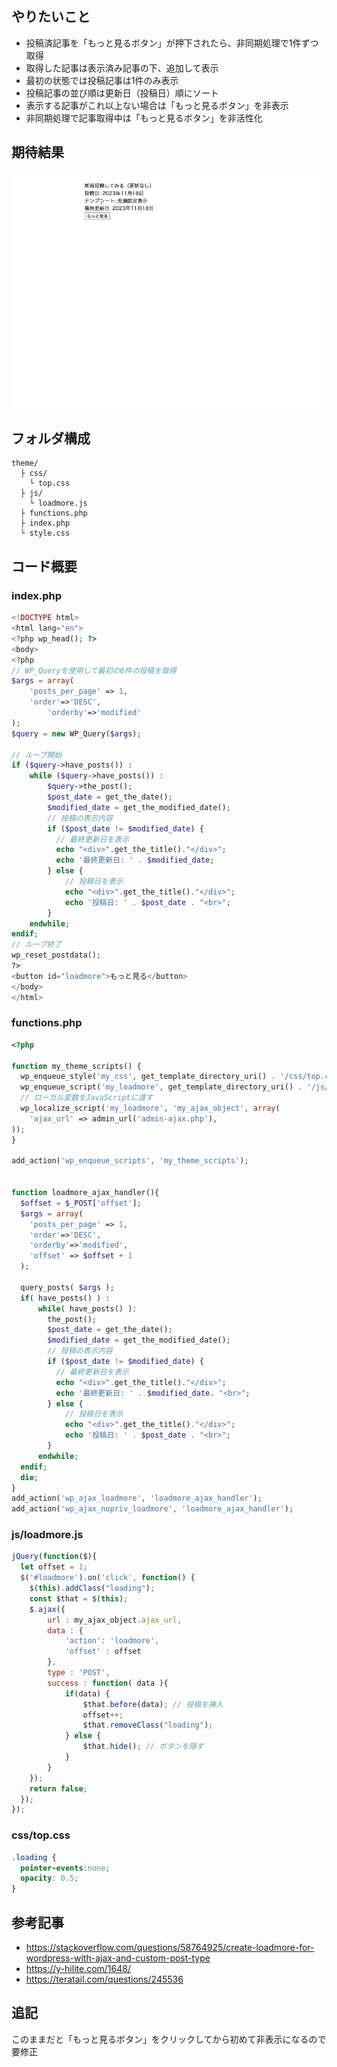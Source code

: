 ## やりたいこと
- 投稿済記事を「もっと見るボタン」が押下されたら、非同期処理で1件ずつ取得
- 取得した記事は表示済み記事の下、追加して表示
- 最初の状態では投稿記事は1件のみ表示
- 投稿記事の並び順は更新日（投稿日）順にソート
- 表示する記事がこれ以上ない場合は「もっと見るボタン」を非表示
- 非同期処理で記事取得中は「もっと見るボタン」を非活性化

## 期待結果
![logo](../Images//WordPress/wordpressLoadmore.gif)

## フォルダ構成
```
theme/
  ├ css/
    └ top.css
  ├ js/
    └ loadmore.js
  ├ functions.php
  ├ index.php
  └ style.css
```

## コード概要

### index.php
```php
<!DOCTYPE html>
<html lang="en">
<?php wp_head(); ?>
<body>
<?php
// WP_Queryを使用して最初の6件の投稿を取得
$args = array(
    'posts_per_page' => 1,
    'order'=>'DESC',
 		'orderby'=>'modified'
);
$query = new WP_Query($args);

// ループ開始
if ($query->have_posts()) :
    while ($query->have_posts()) :
        $query->the_post();
        $post_date = get_the_date();
        $modified_date = get_the_modified_date();
        // 投稿の表示内容
        if ($post_date != $modified_date) {
          // 最終更新日を表示
          echo "<div>".get_the_title()."</div>";
          echo '最終更新日: ' . $modified_date;
        } else {
            // 投稿日を表示
            echo "<div>".get_the_title()."</div>";
            echo '投稿日: ' . $post_date . "<br>";
        }
    endwhile;
endif;
// ループ終了
wp_reset_postdata();
?>
<button id="loadmore">もっと見る</button>
</body>
</html>
```

### functions.php
```php
<?php

function my_theme_scripts() {
  wp_enqueue_style('my_css', get_template_directory_uri() . '/css/top.css');
  wp_enqueue_script('my_loadmore', get_template_directory_uri() . '/js/loadmore.js', array('jquery'));
  // ローカル変数をJavaScriptに渡す
  wp_localize_script('my_loadmore', 'my_ajax_object', array(
    'ajax_url' => admin_url('admin-ajax.php'),
));
}

add_action('wp_enqueue_scripts', 'my_theme_scripts');


function loadmore_ajax_handler(){
  $offset = $_POST['offset'];
  $args = array(
    'posts_per_page' => 1,
    'order'=>'DESC',
    'orderby'=>'modified',
    'offset' => $offset + 1
  );

  query_posts( $args );
  if( have_posts() ) :
      while( have_posts() ):
        the_post();
        $post_date = get_the_date();
        $modified_date = get_the_modified_date();
        // 投稿の表示内容
        if ($post_date != $modified_date) {
          // 最終更新日を表示
          echo "<div>".get_the_title()."</div>";
          echo '最終更新日: ' . $modified_date. "<br>";
        } else {
            // 投稿日を表示
            echo "<div>".get_the_title()."</div>";
            echo '投稿日: ' . $post_date . "<br>";
        }
      endwhile;
  endif;
  die;
}
add_action('wp_ajax_loadmore', 'loadmore_ajax_handler');
add_action('wp_ajax_nopriv_loadmore', 'loadmore_ajax_handler');
```

### js/loadmore.js
```javascript
jQuery(function($){
  let offset = 1;
  $('#loadmore').on('click', function() {
    $(this).addClass("loading");
    const $that = $(this);
    $.ajax({
        url : my_ajax_object.ajax_url,
        data : {
            'action': 'loadmore',
            'offset' : offset
        },
        type : 'POST',
        success : function( data ){
            if(data) {
                $that.before(data); // 投稿を挿入
                offset++;
                $that.removeClass("loading");
            } else {
                $that.hide(); // ボタンを隠す
            }
        }
    });
    return false;
  });
});
```

### css/top.css
```css
.loading {
  pointer-events:none;
  opacity: 0.5;
}
```

## 参考記事
- https://stackoverflow.com/questions/58764925/create-loadmore-for-wordpress-with-ajax-and-custom-post-type
- https://y-hilite.com/1648/
- https://teratail.com/questions/245536

## 追記
このままだと「もっと見るボタン」をクリックしてから初めて非表示になるので要修正